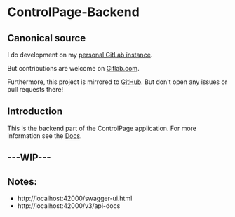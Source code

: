 # ControlPage-Backend

## Canonical source

I do development on my [personal GitLab instance](https://gitlab.fischerserver.eu/controlpage/controlpage-backend).

But contributions are welcome on [Gitlab.com](https://gitlab.com/controlpage/controlpage-backend).

Furthermore, this project is mirrored to [GitHub](https://github.com/SimonFischer04/controlpage-backend). But don't open any issues or pull requests there!

## Introduction

This is the backend part of the ControlPage application. For more information see the [Docs](https://gitlab.com/controlpage/controlpage-docs).

## ---WIP---

## Notes:
- http://localhost:42000/swagger-ui.html
- http://localhost:42000/v3/api-docs

